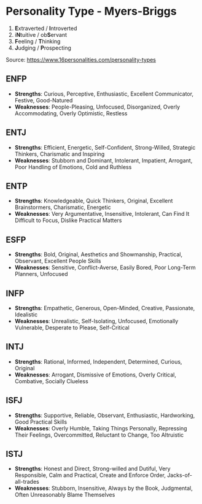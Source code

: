 # Personality Type - Myers-Briggs

1. **E**xtraverted / **I**ntroverted
2. i**N**tuitive / ob**S**ervant
3. **F**eeling / **T**hinking
4. **J**udging / **P**rospecting

Source: https://www.16personalities.com/personality-types

## ENFP

* **Strengths**: Curious, Perceptive, Enthusiastic, Excellent Communicator, Festive, Good-Natured
* **Weaknesses**: People-Pleasing, Unfocused, Disorganized, Overly Accommodating, Overly Optimistic, Restless

## ENTJ

* **Strengths**: Efficient, Energetic, Self-Confident, Strong-Willed, Strategic Thinkers, Charismatic and Inspiring
* **Weaknesses**: Stubborn and Dominant, Intolerant, Impatient, Arrogant, Poor Handling of Emotions, Cold and Ruthless

## ENTP

* **Strengths**: Knowledgeable, Quick Thinkers, Original, Excellent Brainstormers, Charismatic, Energetic
* **Weaknesses**: Very Argumentative, Insensitive, Intolerant, Can Find It Difficult to Focus, Dislike Practical Matters

## ESFP

* **Strengths**: Bold, Original, Aesthetics and Showmanship, Practical, Observant, Excellent People Skills
* **Weaknesses**: Sensitive, Conflict-Averse, Easily Bored, Poor Long-Term Planners, Unfocused

## INFP

* **Strengths**: Empathetic, Generous, Open-Minded, Creative, Passionate, Idealistic
* **Weaknesses**: Unrealistic, Self-Isolating, Unfocused, Emotionally Vulnerable, Desperate to Please, Self-Critical

## INTJ

* **Strengths**: Rational, Informed, Independent, Determined, Curious, Original
* **Weaknesses**: Arrogant, Dismissive of Emotions, Overly Critical, Combative, Socially Clueless

## ISFJ

* **Strengths**: Supportive, Reliable, Observant, Enthusiastic, Hardworking, Good Practical Skills
* **Weaknesses**: Overly Humble, Taking Things Personally, Repressing Their Feelings, Overcommitted, Reluctant to Change, Too Altruistic

## ISTJ

* **Strengths**: Honest and Direct, Strong-willed and Dutiful, Very Responsible, Calm and Practical, Create and Enforce Order, Jacks-of-all-trades
* **Weaknesses**: Stubborn, Insensitive, Always by the Book, Judgmental, Often Unreasonably Blame Themselves
